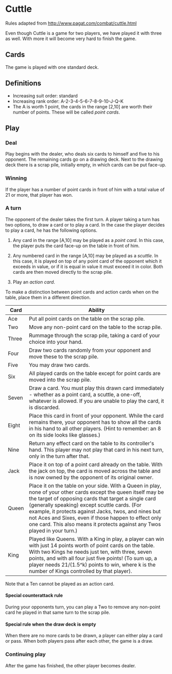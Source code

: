 Cuttle 
======

Rules adapted from http://www.pagat.com/combat/cuttle.html

Even though Cuttle is a game for two players, we have played it with three as well.
With more it will become very hard to finish the game.

## Cards

The game is played with one standard deck.

## Definitions
* Increasing suit order: standard
* Increasing rank order: A-2-3-4-5-6-7-8-9-10-J-Q-K
* The A is worth 1 point, the cards in the range \[2,10\] are worth their number of points. These will be called *point cards*.

## Play

### Deal
Play begins with the dealer, who deals six cards to himself and five to his opponent. The remaining cards go on a drawing deck.
Next to the drawing deck there is a scrap pile, initially empty, in which cards can be put face-up.

### Winning

If the player has a number of point cards in front of him with a total value of 21 or more, that player has won.

### A turn

The opponent of the dealer takes the first turn.
A player taking a turn has two options, to draw a card or to play a card.
In the case the player decides to play a card, he has the following options.

1. Any card in the range \[A,10\] may be played as a *point card*. In this case, the player puts the card face-up on the table in front of him.

2. Any numbered card in the range \[A,10\] may be played as a *scuttle*. In this case, it is played on top of any point card of the opponent which it exceeds in value, or if it is equal in value it must exceed it in color. Both cards are then moved directly to the scrap pile.

3. Play an *action card*.

To make a distinction between point cards and action cards when on the table, place them in a different direction.

Card  | Ability
----  | -------
Ace   | Put all point cards on the table on the scrap pile.
Two   | Move any non-point card on the table to the scrap pile. 
Three | Rummage through the scrap pile, taking a card of your choice into your hand.
Four  | Draw two cards randomly from your opponent and move these to the scrap pile.
Five  | You may draw two cards.
Six   | All played cards on the table except for point cards are moved into the scrap pile.
Seven | Draw a card. You must play this drawn card immediately - whether as a point card, a scuttle, a one-off, whatever is allowed. If you are unable to play the card, it is discarded.
Eight | Place this card in front of your opponent. While the card remains there, your opponent has to show all the cards in his hand to all other players. (Hint to remember: an 8 on its side looks like glasses.)
Nine  | Return any effect card on the table to its controller's hand. This player may not play that card in his next turn, only in the turn after that.
Jack  | Place it on top of a point card already on the table. With the jack on top, the card is moved across the table and is now owned by the opponent of its original owner.
Queen | Place it on the table on your side. With a Queen in play, none of your other cards except the queen itself may be the target of opposing cards that target a single card (generally speaking) except scuttle cards. (For example, it protects against Jacks, twos, and nines but not Aces and Sixes, even if those happen to effect only one card. This also means it protects against any Twos played in your turn.)
King  | Played like Queens. With a King in play, a player can win with just 14 points worth of point cards on the table. With two Kings he needs just ten, with three, seven points, and with all four just five points! (To sum up, a player needs 21/(1.5^k) points to win, where k is the number of Kings controlled by that player).

Note that a Ten cannot be played as an action card.


#### Special counterattack rule

During your opponents turn, you can play a Two to remove any non-point card he played in that same turn to the scrap pile.

#### Special rule when the draw deck is empty

When there are no more cards to be drawn, a player can either play a card or pass. When both players pass after each other, the game is a draw.

### Continuing play

After the game has finished, the other player becomes dealer.
